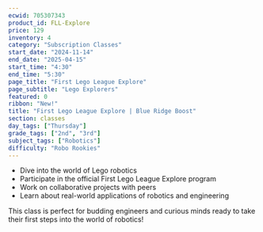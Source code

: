 ```yaml
---
ecwid: 705307343
product_id: FLL-Explore
price: 129
inventory: 4
category: "Subscription Classes"
start_date: "2024-11-14"
end_date: "2025-04-15"
start_time: "4:30"
end_time: "5:30"
page_title: "First Lego League Explore"
page_subtitle: "Lego Explorers"
featured: 0
ribbon: "New!"
title: "First Lego League Explore | Blue Ridge Boost"
section: classes
day_tags: ["Thursday"]
grade_tags: ["2nd", "3rd"]
subject_tags: ["Robotics"]
difficulty: "Robo Rookies"
---
```

<p><strong></strong></p><ul><li>Dive into the world of Lego robotics</li>
	<li>Participate in the official First Lego League Explore program</li>
	<li>Work on collaborative projects with peers</li>
	<li>Learn about real-world applications of robotics and engineering</li>
</ul><p>This class is perfect for budding engineers and curious minds ready to take their first steps into the world of robotics!</p>
